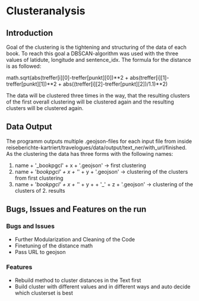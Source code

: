 # Clusteranalysis

## Introduction

Goal of the clustering is the tightening and structuring of the data of each book. To reach this goal a DBSCAN-algorithm was used with the three values of latidute, longitude and sentence_idx. The formula for the distance is as followed:

math.sqrt(abs(treffer[i][0]-treffer[punkt][0])**2 + abs(treffer[i][1]-treffer[punkt][1])**2 + abs((treffer[i][2]-treffer[punkt][2])/1.1)**2)

The data will be clustered three times in the way, that the resulting clusters of the first overall clustering will be clustered again and the resulting clusters will be clustered again. 

## Data Output

The programm outputs multiple .geojson-files for each input file from inside reiseberichte-kartriert/travelogues/data/output/text_ner/with_url/finished. As the clustering the data has three forms with the following names:

1. name + '_bookpgcl' + x + '.geojson'
    -> first clustering
2. name + '_bookpgcl' + x + '_' + y + '.geojson'
    -> clustering of the clusters from first clustering
3. name + '_bookpgcl' + x + '_' + y + + '_' + z + '.geojson'
    -> clustering of the clusters of 2. results

## Bugs, Issues and Features on the run

### Bugs and Issues

- Further Modularization and Cleaning of the Code
- Finetuning of the distance math
- Pass URL to geojson

### Features

- Rebuild method to cluster distances in the Text first
- Build cluster with different values and in different ways and auto decide which clusterset is best